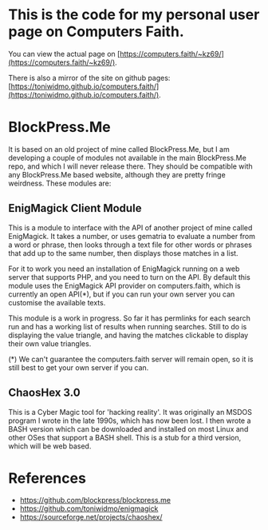 # This is the code for my personal user page on Computers Faith.

You can view the actual page on [https://computers.faith/~kz69/](https://computers.faith/~kz69/).

There is also a mirror of the site on github pages: [https://toniwidmo.github.io/computers.faith/](https://toniwidmo.github.io/computers.faith/).

# BlockPress.Me
It is based on an old project of mine called BlockPress.Me, but I am developing a couple of
modules not available in the main BlockPress.Me repo, and which I will never release there.
They should be compatible with any BlockPress.Me based website, although they are pretty
fringe weirdness. These modules are:

## EnigMagick Client Module
This is a module to interface with the API of another project of mine called EnigMagick.
It takes a number, or uses gematria to evaluate a number from a word or phrase, then
looks through a text file for other words or phrases that add up to the same number, then
displays those matches in a list.

For it to work you need an installation of EnigMagick running on a web server that
supports PHP, and you need to turn on the API. By default this module uses the EnigMagick
API provider on computers.faith, which is currently an open API(*), but if you can run your own
server you can customise the available texts.

This module is a work in progress. So far it has permlinks for each search run and
has a working list of results when running searches. Still to do is displaying the
value triangle, and having the matches clickable to display their own value triangles.

(*) We can't guarantee the computers.faith server will remain open, so it is still
best to get your own server if you can.

## ChaosHex 3.0
This is a Cyber Magic tool for 'hacking reality'. It was originally an MSDOS program
I wrote in the late 1990s, which has now been lost. I then wrote a BASH version which
can be downloaded and installed on most Linux and other OSes that support a BASH shell.
This is a stub for a third version, which will be web based. 

# References
* https://github.com/blockpress/blockpress.me
* https://github.com/toniwidmo/enigmagick
* https://sourceforge.net/projects/chaoshex/
